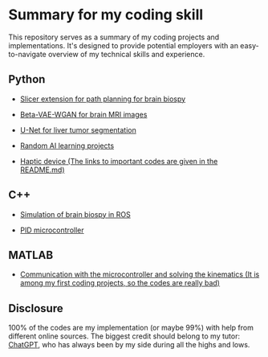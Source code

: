 # Summary for my coding skill

This repository serves as a summary of my coding projects and implementations. It's designed to provide potential employers with an easy-to-navigate overview of my technical skills and experience.

## Python

- [Slicer extension for path planning for brain biospy](https://github.com/dthung99/Image_guided_Navigation_for_Robotics_MSc_course/blob/main/Needle_Path_planning/Needle_Path_Planning/Needle_Path_Planning.py)

- [Beta-VAE-WGAN for brain MRI images](https://github.com/dthung99/VAE_GAN_for_brain_MRI_images/blob/main/vae-gan-neonatal-mri.ipynb)

- [U-Net for liver tumor segmentation](https://github.com/dthung99/U_Net_for_liver_tumor_segmentation/blob/main/u-net-liver-segmentation.ipynb)

- [Random AI learning projects](https://github.com/dthung99/AI_small_project)

- [Haptic device (The links to important codes are given in the README.md)](https://github.com/dthung99/Advanced_Medical_Robotics_MSc_course)

## C++

- [Simulation of brain biospy in ROS](https://github.com/dthung99/Image_guided_Navigation_for_Robotics_MSc_course/blob/main/ROS_needle_insert_simulation_ws/src/needle_path_simulation/src/move_robot.cpp)

- [PID microcontroller](https://github.com/dthung99/Applied_Medical_Robotics_MSc_course/blob/main/Arduino/microcontroller/microcontroller.ino)

## MATLAB

- [Communication with the microcontroller and solving the kinematics (It is among my first coding projects, so the codes are really bad)](https://github.com/dthung99/Applied_Medical_Robotics_MSc_course/tree/main/MATLAB)

## Disclosure

100% of the codes are my implementation (or maybe 99%) with help from different online sources. The biggest credit should belong to my tutor: [ChatGPT](https://openai.com/index/chatgpt/), who has always been by my side during all the highs and lows.
